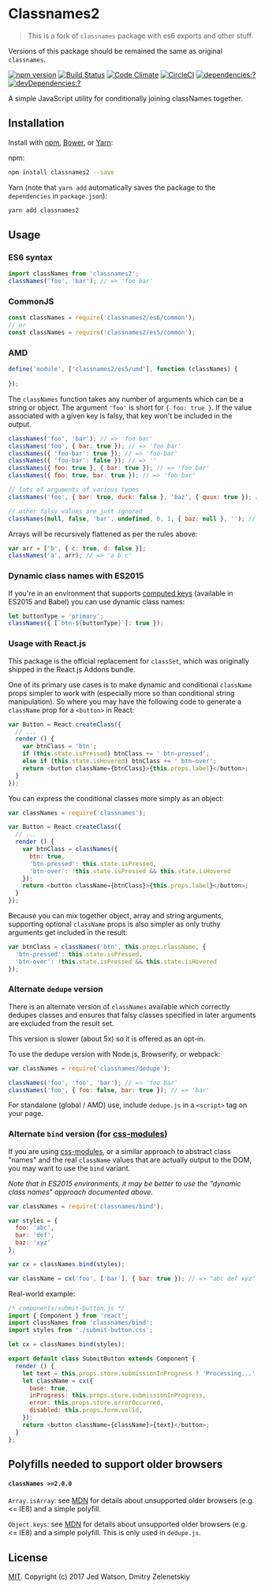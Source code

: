 # Classnames2

> This is a fork of `classnames` package with es6 exports and other stuff. 

Versions of this package should be remained the same as original `classnames`.

[![npm version](https://badge.fury.io/js/classnames2.svg)](https://www.npmjs.com/package/classnames2)
[![Build Status](https://travis-ci.org/zemd/classnames2.svg?branch=master)](https://travis-ci.org/zemd/classnames2)
[![Code Climate](https://codeclimate.com/github/zemd/classnames2/badges/gpa.svg)](https://codeclimate.com/github/zemd/classnames2)
[![CircleCI](https://circleci.com/gh/zemd/classnames2/tree/master.svg?style=svg)](https://circleci.com/gh/zemd/classnames2/tree/master)
[![dependencies:?](https://img.shields.io/david/zemd/classnames2.svg)](https://david-dm.org/zemd/classnames2)
[![devDependencies:?](https://img.shields.io/david/dev/zemd/classnames2.svg?style=flat)](https://david-dm.org/zemd/classnames2)

A simple JavaScript utility for conditionally joining classNames together.

## Installation

Install with [npm](https://www.npmjs.com/), [Bower](https://bower.io/), or [Yarn](https://yarnpkg.com/):

npm:
```bash
npm install classnames2 --save
```

Yarn (note that `yarn add` automatically saves the package to the `dependencies` in `package.json`):
```bash
yarn add classnames2
```

## Usage

### ES6 syntax

```js
import classNames from 'classnames2';
classNames('foo', 'bar'); // => 'foo bar'
```

### CommonJS

```js
const classNames = require('classnames2/es6/common');
// or
const classNames = require('classnames2/es5/common');
```

### AMD

```js
define('module', ['classnames2/es5/umd'], function (classNames) {
  
});
```


The `classNames` function takes any number of arguments which can be a string or object.
The argument `'foo'` is short for `{ foo: true }`. If the value associated with a given key is falsy, that key won't be included in the output.

```javascript
classNames('foo', 'bar'); // => 'foo bar'
classNames('foo', { bar: true }); // => 'foo bar'
classNames({ 'foo-bar': true }); // => 'foo-bar'
classNames({ 'foo-bar': false }); // => ''
classNames({ foo: true }, { bar: true }); // => 'foo bar'
classNames({ foo: true, bar: true }); // => 'foo bar'

// lots of arguments of various types
classNames('foo', { bar: true, duck: false }, 'baz', { quux: true }); // => 'foo bar baz quux'

// other falsy values are just ignored
classNames(null, false, 'bar', undefined, 0, 1, { baz: null }, ''); // => 'bar 1'
```

Arrays will be recursively flattened as per the rules above:

```js
var arr = ['b', { c: true, d: false }];
classNames('a', arr); // => 'a b c'
```

### Dynamic class names with ES2015

If you're in an environment that supports [computed keys](http://www.ecma-international.org/ecma-262/6.0/#sec-object-initializer) (available in ES2015 and Babel) you can use dynamic class names:

```js
let buttonType = 'primary';
classNames({ [`btn-${buttonType}`]: true });
```

### Usage with React.js

This package is the official replacement for `classSet`, which was originally shipped in the React.js Addons bundle.

One of its primary use cases is to make dynamic and conditional `className` props simpler to work with (especially more so than conditional string manipulation). So where you may have the following code to generate a `className` prop for a `<button>` in React:

```js
var Button = React.createClass({
  // ...
  render () {
    var btnClass = 'btn';
    if (this.state.isPressed) btnClass += ' btn-pressed';
    else if (this.state.isHovered) btnClass += ' btn-over';
    return <button className={btnClass}>{this.props.label}</button>;
  }
});
```

You can express the conditional classes more simply as an object:

```js
var classNames = require('classnames');

var Button = React.createClass({
  // ...
  render () {
    var btnClass = classNames({
      btn: true,
      'btn-pressed': this.state.isPressed,
      'btn-over': !this.state.isPressed && this.state.isHovered
    });
    return <button className={btnClass}>{this.props.label}</button>;
  }
});
```

Because you can mix together object, array and string arguments, supporting optional `className` props is also simpler as only truthy arguments get included in the result:

```js
var btnClass = classNames('btn', this.props.className, {
  'btn-pressed': this.state.isPressed,
  'btn-over': !this.state.isPressed && this.state.isHovered
});
```
### Alternate `dedupe` version

There is an alternate version of `classNames` available which correctly dedupes classes and ensures that falsy classes specified in later arguments are excluded from the result set.

This version is slower (about 5x) so it is offered as an opt-in.

To use the dedupe version with Node.js, Browserify, or webpack:

```js
var classNames = require('classnames/dedupe');

classNames('foo', 'foo', 'bar'); // => 'foo bar'
classNames('foo', { foo: false, bar: true }); // => 'bar'
```

For standalone (global / AMD) use, include `dedupe.js` in a `<script>` tag on your page.


### Alternate `bind` version (for [css-modules](https://github.com/css-modules/css-modules))

If you are using [css-modules](https://github.com/css-modules/css-modules), or a similar approach to abstract class "names" and the real `className` values that are actually output to the DOM, you may want to use the `bind` variant.

_Note that in ES2015 environments, it may be better to use the "dynamic class names" approach documented above._

```js
var classNames = require('classnames/bind');

var styles = {
  foo: 'abc',
  bar: 'def',
  baz: 'xyz'
};

var cx = classNames.bind(styles);

var className = cx('foo', ['bar'], { baz: true }); // => "abc def xyz"
```

Real-world example:

```js
/* components/submit-button.js */
import { Component } from 'react';
import classNames from 'classnames/bind';
import styles from './submit-button.css';

let cx = classNames.bind(styles);

export default class SubmitButton extends Component {
  render () {
    let text = this.props.store.submissionInProgress ? 'Processing...' : 'Submit';
    let className = cx({
      base: true,
      inProgress: this.props.store.submissionInProgress,
      error: this.props.store.errorOccurred,
      disabled: this.props.form.valid,
    });
    return <button className={className}>{text}</button>;
  }
};

```

## Polyfills needed to support older browsers

#### `classNames >=2.0.0`

`Array.isArray`: see [MDN](https://developer.mozilla.org/en-US/docs/Web/JavaScript/Reference/Global_Objects/Array/isArray) for details about unsupported older browsers (e.g. <= IE8) and a simple polyfill.

`Object.keys`: see [MDN](https://developer.mozilla.org/en-US/docs/Web/JavaScript/Reference/Global_Objects/Object/keys) for details about unsupported older browsers (e.g. <= IE8) and a simple polyfill. This is only used in `dedupe.js`.

## License

[MIT](LICENSE). Copyright (c) 2017 Jed Watson, Dmitry Zelenetskiy

